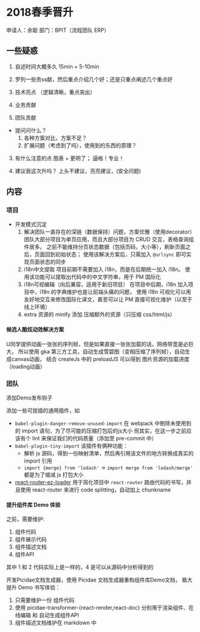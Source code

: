 # 2018春季晋升

申请人：余聪
部门：BPIT（流程团队 ERP）

## 一些疑惑

1. 自述时间大概多久
    15min + 5-10min

2. 罗列一些贡ss献，然后重点介绍几个好；还是只重点阐述几个重点好
  1. 技术亮点  （逻辑清晰，重点突出）
  2. 业务贡献
  3. 团队贡献
+ 提问问什么？
  1. 各种方案对比，方案不足？
  2. 扩展问题（考虑到了吗），使用到的东西的原理？

3. 有什么注意的点
  图表 + 更明了； 逼格！专业！

4. 建议我这次升吗？
  上头不建议，亮亮建议，(安全问题)



## 内容

### 项目

- 开发模式沉淀
  1. 解决团队一直存在的深链（数据保持）问题，方案优雅（使用decorator）
    团队大部分项目为单页应用，而且大部分项目为 CRUD 交互，表格查询组件居多。
    之前不能维持分页状态数据（包括页码，大小等），刷新页面之后，页面回到初始状态；
    使用该解决方案后，只需加入 `@urlsync` 即可实现页面状态的同步
  2. i18n中文提取
    项目前期不需要加入 i18n，而是在后期统一加入 i18n。
    使用该功能可以提取出代码中的中文字符串，用于 PM 国际化
  3. i18n可视编辑（向后兼容，适用于新旧项目）
    在项目中后期，i18n 加入项目中，i18n 的字典维护也是让前端头痛的问题，
    使用 i18n 可视化可以用友好地交互来修改国际化译文，甚至可以让 PM 直接可视化维护（以至于线上环境）
  4. extra 资源的 minify 添加
    压缩额外的资源（只压缩 css/html/js）

#### 候选人酷炫动效解决方案

U同学提供动画一张张的序列帧，但是如果直接一张张加载的话，网络带宽是必巨大，
所以使用 gka 第三方工具，自动生成雪碧图（变相压缩了序列帧），自动生成canvas动画，
结合 createJs 中的 preloadJS 可以得到 图片资源的加载进度（loading动画）

### 团队

添加Demo发布钩子

添加一些可拔插的通用插件，如
 - `babel-plugin-danger-remove-unused-import`
    在 webpack 中剔除未使用到的 import 语句，为了尽可能的压缩打包后的js大小
    但其实，在这一步之前应该有个 lint 来保证我们的代码质量（添加至 pre-commit 中）
 - `babel-plugin-tiny-import` 
    该插件有俩种功能：
    - 解析 js 源码，得到一份映射清单，然后再引用该文件的地方转换成真实的 import 引用
    - `import {merge} from 'lodash'` -> `import merge from 'lodash/merge'`
    都是为了缩减 js 打包大小
 - [react-router-ez-loader](https://github.com/imcuttle/react-router-ez-loader)
    用于简化项目中 `react-router` 路由代码的书写，并且使用 react-router 来进行 code splitting，自动加上 chunkname

#### 提升组件库 Demo 体验

之前，需要维护:
1. 组件代码
2. 组件展示代码
3. 组件描述文档
4. 组件API

其中 1 和 2 代码实际上是一样的，4 是可以从源码中分析得到的

开发Picidae文档生成器，使用 Picidae 文档生成器重构组件库Demo文档，
极大提升 Demo 书写体验：

1. 只需要维护一份 组件代码
2. 使用 picidae-transformer-{react-render,react-doc} 分别用于渲染组件、在线编辑 和 自动生成组件API
3. 组件描述文档维护在 markdown 中